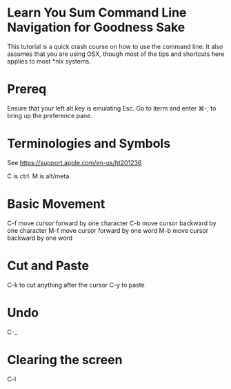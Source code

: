 # Learn You Sum Command Line Navigation for Goodness Sake

This tutorial is a quick crash course on how to use the command
line. It also assumes that you are using OSX, though most of the
tips and shortcuts here applies to most *nix systems.

# Prereq

Ensure that your left alt key is emulating Esc. Go to iterm and enter ⌘-, to bring up the preference pane.

# Terminologies and Symbols

See https://support.apple.com/en-us/ht201236

C is ctrl.
M is alt/meta.

# Basic Movement
C-f move cursor forward by one character
C-b move cursor backward by one character
M-f move cursor forward by one word
M-b move cursor backward by one word

# Cut and Paste
C-k to cut anything after the cursor
C-y to paste

# Undo
C-_

# Clearing the screen
C-l
